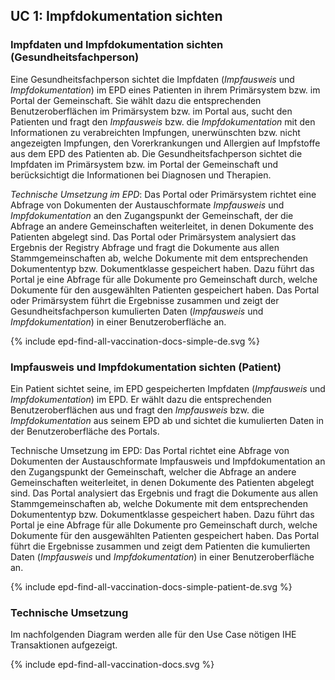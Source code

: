 ## UC 1: Impfdokumentation sichten

### Impfdaten und Impfdokumentation sichten (Gesundheitsfachperson)

Eine Gesundheitsfachperson sichtet die Impfdaten (*Impfausweis* und *Impfdokumentation*) im EPD eines Patienten in ihrem Primärsystem bzw. im Portal der Gemeinschaft. Sie wählt dazu die entsprechenden Benutzeroberflächen im Primärsystem bzw. im Portal aus, sucht den Patienten und fragt den *Impfausweis* bzw. die *Impfdokumentation* mit den Informationen zu verabreichten Impfungen, unerwünschten bzw. nicht angezeigten Impfungen, den Vorerkrankungen und Allergien auf Impfstoffe aus dem EPD des Patienten ab. Die Gesundheitsfachperson sichtet die Impfdaten im Primärsystem bzw. im Portal der Gemeinschaft und berücksichtigt die Informationen bei Diagnosen und Therapien.

*Technische Umsetzung im EPD*: Das Portal oder Primärsystem richtet eine Abfrage von Dokumenten der Austauschformate *Impfausweis* und *Impfdokumentation* an den Zugangspunkt der Gemeinschaft, der die Abfrage an andere Gemeinschaften weiterleitet, in denen Dokumente des Patienten abgelegt sind. Das Portal oder Primärsystem analysiert das Ergebnis der Registry Abfrage und fragt die Dokumente aus allen Stammgemeinschaften ab, welche Dokumente mit dem entsprechenden Dokumententyp bzw. Dokumentklasse gespeichert haben. Dazu führt das Portal je eine Abfrage für alle Dokumente pro Gemeinschaft durch, welche Dokumente für den ausgewählten Patienten gespeichert haben. Das Portal oder Primärsystem führt die Ergebnisse zusammen und zeigt der Gesundheitsfachperson kumulierten Daten (*Impfausweis* und *Impfdokumentation*) in einer Benutzeroberfläche an. 

<div>{% include epd-find-all-vaccination-docs-simple-de.svg %}</div>


### Impfausweis und Impfdokumentation sichten (Patient)

Ein Patient sichtet seine, im EPD gespeicherten Impfdaten (*Impfausweis* und *Impfdokumentation*) im EPD. Er wählt dazu die entsprechenden Benutzeroberflächen aus und fragt den *Impfausweis* bzw. die *Impfdokumentation* aus seinem EPD ab und sichtet die kumulierten Daten in der Benutzeroberfläche des Portals.

Technische Umsetzung im EPD: Das Portal richtet eine Abfrage von Dokumenten der Austauschformate Impfausweis und Impfdokumentation an den Zugangspunkt der Gemeinschaft, welcher die Abfrage an andere Gemeinschaften weiterleitet, in denen Dokumente des Patienten abgelegt sind. Das Portal analysiert das Ergebnis und fragt die Dokumente aus allen Stammgemeinschaften ab, welche Dokumente mit dem entsprechenden Dokumententyp bzw. Dokumentklasse gespeichert haben. Dazu führt das Portal je eine Abfrage für alle Dokumente pro Gemeinschaft durch, welche Dokumente für den ausgewählten Patienten gespeichert haben. Das Portal führt die Ergebnisse zusammen und zeigt dem Patienten die kumulierten Daten (*Impfausweis* und *Impfdokumentation*) in einer Benutzeroberfläche an.

<div>{% include epd-find-all-vaccination-docs-simple-patient-de.svg %}</div>



### Technische Umsetzung

Im nachfolgenden Diagram werden alle für den Use Case nötigen IHE Transaktionen aufgezeigt.

<div>{% include epd-find-all-vaccination-docs.svg %}</div>


